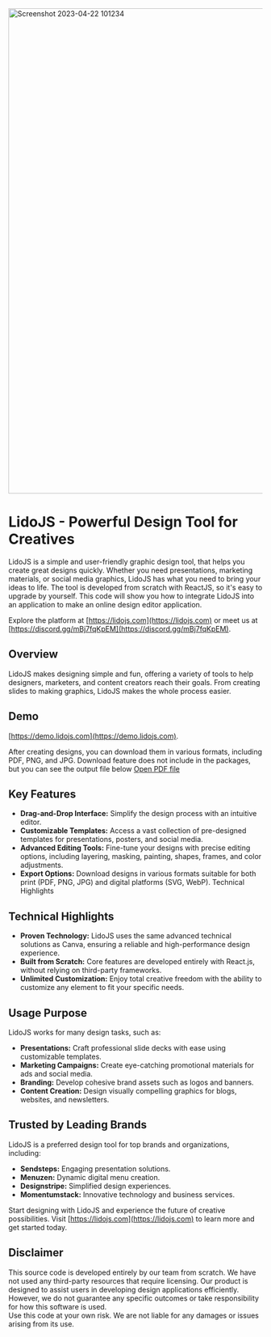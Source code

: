 <img width="960" alt="Screenshot 2023-04-22 101234" src="https://github.com/lidojs/canva-clone/assets/19285404/06249d78-3e6c-45a0-b14a-bd73c186fd84" />

# LidoJS - Powerful Design Tool for Creatives

LidoJS is a simple and user-friendly graphic design tool, that helps you create great designs quickly. Whether you need presentations, marketing materials, or social media graphics, LidoJS has what you need to bring your ideas to life.
The tool is developed from scratch with ReactJS, so it's easy to upgrade by yourself.
This code will show you how to integrate LidoJS into an application to make an online design editor application.

Explore the platform at [https://lidojs.com](https://lidojs.com) or meet us at [https://discord.gg/mBj7fqKpEM](https://discord.gg/mBj7fqKpEM).

## **Overview**

LidoJS makes designing simple and fun, offering a variety of tools to help designers, marketers, and content creators reach their goals. From creating slides to making graphics, LidoJS makes the whole process easier.

## **Demo**

[https://demo.lidojs.com](https://demo.lidojs.com).

After creating designs, you can download them in various formats, including PDF, PNG, and JPG. Download feature does not include in the packages, but you can see the output file below
[Open PDF file](./output-from-templates.pdf)

## **Key Features**
- **Drag-and-Drop Interface:** Simplify the design process with an intuitive editor.
- **Customizable Templates:** Access a vast collection of pre-designed templates for presentations, posters, and social media.
- **Advanced Editing Tools:** Fine-tune your designs with precise editing options, including layering, masking, painting, shapes, frames, and color adjustments.
- **Export Options:** Download designs in various formats suitable for both print (PDF, PNG, JPG) and digital platforms (SVG, WebP).
Technical Highlights

## **Technical Highlights**
- **Proven Technology:** LidoJS uses the same advanced technical solutions as Canva, ensuring a reliable and high-performance design experience.
- **Built from Scratch:** Core features are developed entirely with React.js, without relying on third-party frameworks.
- **Unlimited Customization:** Enjoy total creative freedom with the ability to customize any element to fit your specific needs.

## **Usage Purpose**
LidoJS works for many design tasks, such as:

- **Presentations:** Craft professional slide decks with ease using customizable templates.
- **Marketing Campaigns:** Create eye-catching promotional materials for ads and social media.
- **Branding:** Develop cohesive brand assets such as logos and banners.
- **Content Creation:** Design visually compelling graphics for blogs, websites, and newsletters.

## **Trusted by Leading Brands**
LidoJS is a preferred design tool for top brands and organizations, including:

- **Sendsteps:** Engaging presentation solutions.
- **Menuzen:** Dynamic digital menu creation.
- **Designstripe:** Simplified design experiences.
- **Momentumstack:** Innovative technology and business services.

Start designing with LidoJS and experience the future of creative possibilities. Visit [https://lidojs.com](https://lidojs.com) to learn more and get started today.


## Disclaimer

This source code is developed entirely by our team from scratch. We have not used any third-party resources that require licensing. 
Our product is designed to assist users in developing design applications efficiently. However, we do not guarantee any specific outcomes or take responsibility for how this software is used.  
Use this code at your own risk. We are not liable for any damages or issues arising from its use.


